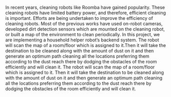 In recent years, cleaning robots like Roomba have gained popularity. These cleaning robots have limited battery power, and therefore, efficient cleaning is important. Efforts are being undertaken to improve the efficiency of cleaning robots. Most of the previous works have used on-robot cameras, developed dirt detection sensors which are mounted on the cleaning robot, or built a map of the environment to clean periodically. In this project, we are implementing a household helper robot’s backend system. The robot will scan the map of a room/floor which is assigned to it.Then it will take the destination to be cleaned along with the amount of dust on it and then generate an optimum path cleaning all the locations preferring them according to the dust reach there by dodging the obstacles of the room efficiently and will clean it. The robot will scan the map of a room/floor which is assigned to it. Then it will take the destination to be cleaned along with the amount of dust on it and then generate an optimum path cleaning all the locations preferring them according to the dust reach there by dodging the obstacles of the room efficiently and will clean it.

